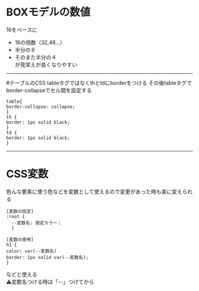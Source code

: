 # BOXモデルの数値
16をベースに
- 16の倍数（32,48...）
- 半分の８
- そのまた半分の４  
が見栄えが良くなりやすい
***

#テーブルのCSS
tableタグではなくthとtdにborderをつける
その後tableタグでborder-collapseでセル間を設定する
~~~
table{
border-collapse: collapse;
}
th {
border: 1px solid black;
}
td {
border: 1px solid black;
}
~~~
***

# CSS変数
色んな要素に使う色などを変数として使えるので変更があった時も楽に変えられる
~~~
[変数の設定]
:root {
  --変数名: 設定カラー；
  }
  
[変数の使用]
h1 {
color: var(--変数名)
border: 1px solid var(--変数名);
}
~~~
などと使える    
⚠️変数名つける時は「--」つけてから
  
 
